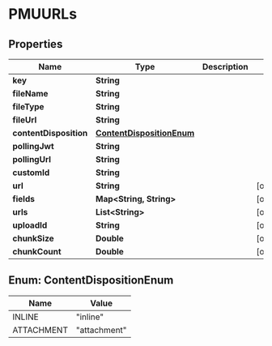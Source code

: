 

# PMUURLs


## Properties

| Name | Type | Description | Notes |
|------------ | ------------- | ------------- | -------------|
|**key** | **String** |  |  |
|**fileName** | **String** |  |  |
|**fileType** | **String** |  |  |
|**fileUrl** | **String** |  |  |
|**contentDisposition** | [**ContentDispositionEnum**](#ContentDispositionEnum) |  |  |
|**pollingJwt** | **String** |  |  |
|**pollingUrl** | **String** |  |  |
|**customId** | **String** |  |  |
|**url** | **String** |  |  [optional] |
|**fields** | **Map&lt;String, String&gt;** |  |  [optional] |
|**urls** | **List&lt;String&gt;** |  |  [optional] |
|**uploadId** | **String** |  |  [optional] |
|**chunkSize** | **Double** |  |  [optional] |
|**chunkCount** | **Double** |  |  [optional] |



## Enum: ContentDispositionEnum

| Name | Value |
|---- | -----|
| INLINE | &quot;inline&quot; |
| ATTACHMENT | &quot;attachment&quot; |



